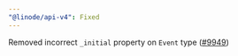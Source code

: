 ```yaml
---
"@linode/api-v4": Fixed
---
```


Removed incorrect `_initial` property on `Event` type ([#9949](https://github.com/linode/manager/pull/9949))
